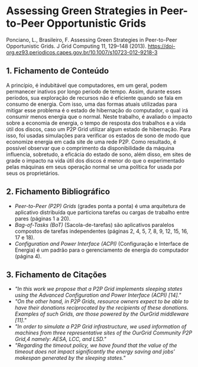 # Assessing Green Strategies in Peer-to-Peer Opportunistic Grids

Ponciano, L., Brasileiro, F. Assessing Green Strategies in Peer-to-Peer Opportunistic Grids. J Grid Computing 11, 129–148 (2013). https://doi-org.ez93.periodicos.capes.gov.br/10.1007/s10723-012-9218-3

## 1. Fichamento de Conteúdo

A princípio, é indubitável que computadores, em um geral, podem permanecer inativos por longo periodo de tempo. Assim, durante esses períodos, sua exploração de recursos não é eficiente quando se fala em consumo de energia. Com isso, uma das formas atuais utilizadas para mitigar esse problema é o estado de hibernação do computador, o qual irá consumir menos energia que o normal. Neste trabalho, é avaliado o impacto sobre a economia de energia, o tempo de resposta dos trabalhos e a vida útil dos discos, caso um P2P Grid utilizar algum estado de hibernação. Para isso, foi usadas simulações para verificar os estados de sono de modo que economize energia em cada site de uma rede P2P. Como resultado, é possível observar que o comprimento da disponibilidade da máquina influencia, sobretudo, a eficácia do estado de sono, além disso, em sites de grade o impacto na vida útil dos discos é menor do que o experimentado pelas máquinas em seus operação normal se uma política for usada por seus os proprietários.

## 2. Fichamento Bibliográfico
* _Peer-to-Peer (P2P) Grids_ (grades ponta a ponta) é uma arquitetura de aplicativo distribuída que particiona tarefas ou cargas de trabalho entre pares (páginas 1 a 20).
* _Bag-of-Tasks (BoT)_ (Sacola-de-tarefas) são aplicativos paralelos compostos de tarefas independentes (páginas 2, 4, 5, 7, 8, 9, 12, 15, 16, 17 e 18).
* _Configuration and Power Interface (ACPI)_ (Configuração e Interface de Energia) é um padrão para o gerenciamento de energia do computador (página 4).


## 3. Fichamento de Citações
* _"In this work we propose that a P2P Grid implements sleeping states using the Advanced Configuration and Power Interface (ACPI) [14]."_
* _"On the other hand, in P2P Grids, resource owners expect to be able to have their donations reciprocated by the recipients of these donations. Examples of such Grids, are those powered by the OurGrid middleware [11]."_
* _"In order to simulate a P2P Grid infrastructure, we used information of machines from three representative sites of the OurGrid Community P2P Grid,4 namely: AESA, LCC, and LSD."_
* _"Regarding the timeout policy, we have found that the value of the timeout does not impact significantly the energy saving and jobs’ makespan generated by the sleeping states."_
